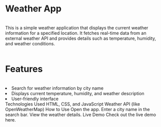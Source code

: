 <h1>Weather App</h1><br>
This is a simple weather application that displays the current weather information for a specified location. It fetches real-time data from an external weather API and provides details such as temperature, humidity, and weather conditions.
<br><br>
<h1>Features</h1><br>
<li>Search for weather information by city name</li>
<li>Displays current temperature, humidity, and weather description</li>
<li>User-friendly interface</li>
Technologies Used
HTML, CSS, and JavaScript
Weather API (like OpenWeatherMap)
How to Use
Open the app.
Enter a city name in the search bar.
View the weather details.
Live Demo
Check out the live demo here.
